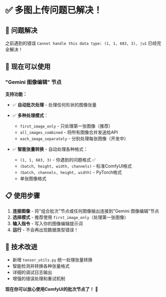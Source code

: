 # ✅ 多图上传问题已解决！

## 🎯 问题解决

之前遇到的错误 `Cannot handle this data type: (1, 1, 683, 3), |u1` 已经完全解决！

## 🚀 现在可以使用

### "Gemini 图像编辑" 节点

**支持功能：**
- ✅ **自动批次处理** - 处理任何形状的图像张量
- ✅ **多种处理模式**：
  - `first_image_only` - 只处理第一张图像（推荐）
  - `all_images_combined` - 将所有图像合并发送给API
  - `each_image_separately` - 分别处理每张图像（开发中）

- ✅ **智能张量转换** - 自动处理各种格式：
  - `(1, 1, 683, 3)` - 你遇到的问题格式 ✅
  - `(batch, height, width, channels)` - 标准ComfyUI格式
  - `(batch, channels, height, width)` - PyTorch格式
  - 单张图像格式

## 📋 使用步骤

1. **连接图像** - 将"组合批次"节点或任何图像输出连接到"Gemini 图像编辑"节点
2. **选择模式** - 推荐使用 `first_image_only`（处理第一张图像）
3. **输入指令** - 写入你的图像编辑提示词
4. **运行** - 不会再出现数据类型错误！

## 🔧 技术改进

- 新增 `tensor_utils.py` 统一处理张量转换
- 智能检测并转换各种张量格式
- 详细的调试日志输出
- 增强的错误处理和重试机制

**现在你可以放心使用ComfyUI的批次节点了！** 🎉
